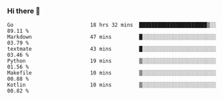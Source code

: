 ### Hi there 👋

<!--
**yeya24/yeya24** is a ✨ _special_ ✨ repository because its `README.md` (this file) appears on your GitHub profile.

Here are some ideas to get you started:

- 🔭 I’m currently working on ...
- 🌱 I’m currently learning ...
- 👯 I’m looking to collaborate on ...
- 🤔 I’m looking for help with ...
- 💬 Ask me about ...
- 📫 How to reach me: ...
- 😄 Pronouns: ...
- ⚡ Fun fact: ...
-->

<!--START_SECTION:waka-->

```text
Go                         18 hrs 32 mins  ██████████████████████▒░░   89.11 %
Markdown                   47 mins         █░░░░░░░░░░░░░░░░░░░░░░░░   03.79 %
textmate                   43 mins         █░░░░░░░░░░░░░░░░░░░░░░░░   03.46 %
Python                     19 mins         ▒░░░░░░░░░░░░░░░░░░░░░░░░   01.56 %
Makefile                   10 mins         ▒░░░░░░░░░░░░░░░░░░░░░░░░   00.88 %
Kotlin                     10 mins         ▒░░░░░░░░░░░░░░░░░░░░░░░░   00.82 %
```

<!--END_SECTION:waka-->
